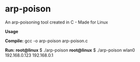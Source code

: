 # arp-poison
An arp-poisoning tool created in C - Made for Linux

**Usage**

**Compile:**
    gcc -o arp-poison arp-poison.c
 
 **Run:**
     __**root@linux**__ $ ./arp-poison <INTERFACE> <TARGET IP> <GATEWAY IP>
     __**root@linux**__ $ ./arp-poison wlan0 192.168.0.123 192.168.0.1
